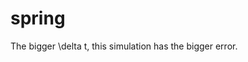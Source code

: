 <script async src="https://cdnjs.cloudflare.com/ajax/libs/mathjax/2.7.0/MathJax.js?config=TeX-AMS_CHTML"></script>
<script type="text/x-mathjax-config">
  MathJax.Hub.Config({
    tex2jax: {
      inlineMath: [["\\(","\\)"] ],
      displayMath: [ ['$$','$$'], ["\\[","\\]"] ]
    }
  });
</script>

# spring
The bigger \delta t, this simulation has the bigger error.
